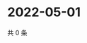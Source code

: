 # 2022-05-01

共 0 条

<!-- BEGIN WEIBO -->
<!-- 最后更新时间 Sun May 01 2022 12:23:51 GMT+0800 (China Standard Time) -->

<!-- END WEIBO -->

